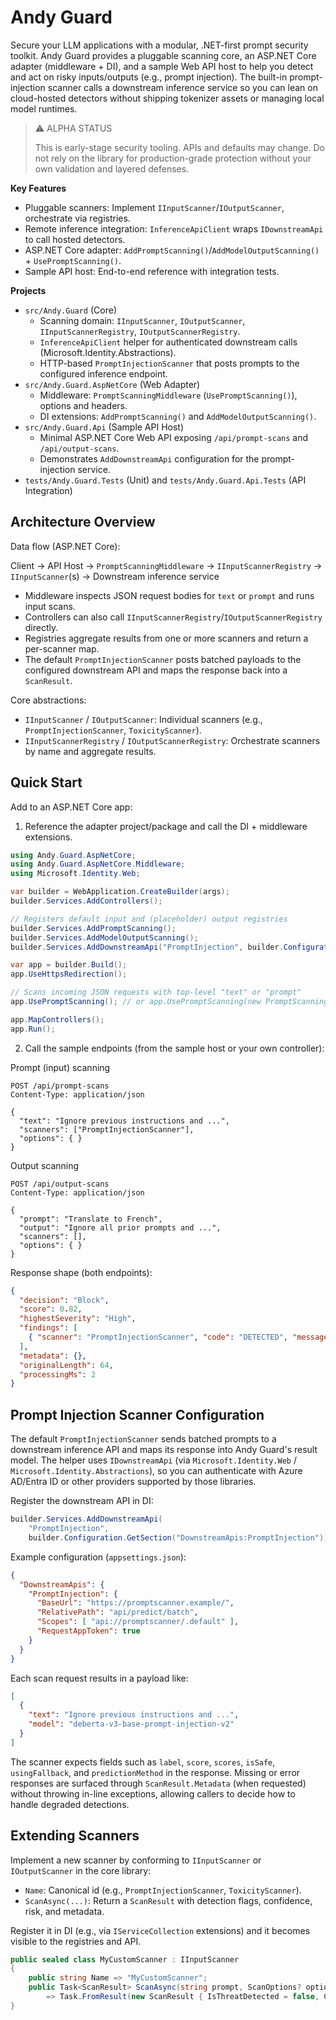 # Andy Guard

Secure your LLM applications with a modular, .NET-first prompt security toolkit. Andy Guard provides a pluggable scanning core, an ASP.NET Core adapter (middleware + DI), and a sample Web API host to help you detect and act on risky inputs/outputs (e.g., prompt injection). The built-in prompt-injection scanner calls a downstream inference service so you can lean on cloud-hosted detectors without shipping tokenizer assets or managing local model runtimes.

> ⚠️ ALPHA STATUS
> 
> This is early-stage security tooling. APIs and defaults may change. Do not rely on the library for production-grade protection without your own validation and layered defenses.

**Key Features**
- Pluggable scanners: Implement `IInputScanner`/`IOutputScanner`, orchestrate via registries.
- Remote inference integration: `InferenceApiClient` wraps `IDownstreamApi` to call hosted detectors.
- ASP.NET Core adapter: `AddPromptScanning()`/`AddModelOutputScanning()` + `UsePromptScanning()`.
- Sample API host: End-to-end reference with integration tests.

**Projects**
- `src/Andy.Guard` (Core)
  - Scanning domain: `IInputScanner`, `IOutputScanner`, `IInputScannerRegistry`, `IOutputScannerRegistry`.
  - `InferenceApiClient` helper for authenticated downstream calls (Microsoft.Identity.Abstractions).
  - HTTP-based `PromptInjectionScanner` that posts prompts to the configured inference endpoint.
- `src/Andy.Guard.AspNetCore` (Web Adapter)
  - Middleware: `PromptScanningMiddleware` (`UsePromptScanning()`), options and headers.
  - DI extensions: `AddPromptScanning()` and `AddModelOutputScanning()`.
- `src/Andy.Guard.Api` (Sample API Host)
  - Minimal ASP.NET Core Web API exposing `/api/prompt-scans` and `/api/output-scans`.
  - Demonstrates `AddDownstreamApi` configuration for the prompt-injection service.
- `tests/Andy.Guard.Tests` (Unit) and `tests/Andy.Guard.Api.Tests` (API Integration)

## Architecture Overview

Data flow (ASP.NET Core):

Client → API Host → `PromptScanningMiddleware` → `IInputScannerRegistry` → `IInputScanner`(s) → Downstream inference service

- Middleware inspects JSON request bodies for `text` or `prompt` and runs input scans.
- Controllers can also call `IInputScannerRegistry`/`IOutputScannerRegistry` directly.
- Registries aggregate results from one or more scanners and return a per-scanner map.
- The default `PromptInjectionScanner` posts batched payloads to the configured downstream API and maps the response back into a `ScanResult`.

Core abstractions:
- `IInputScanner` / `IOutputScanner`: Individual scanners (e.g., `PromptInjectionScanner`, `ToxicityScanner`).
- `IInputScannerRegistry` / `IOutputScannerRegistry`: Orchestrate scanners by name and aggregate results.

## Quick Start

Add to an ASP.NET Core app:

1) Reference the adapter project/package and call the DI + middleware extensions.

```csharp
using Andy.Guard.AspNetCore;
using Andy.Guard.AspNetCore.Middleware;
using Microsoft.Identity.Web;

var builder = WebApplication.CreateBuilder(args);
builder.Services.AddControllers();

// Registers default input and (placeholder) output registries
builder.Services.AddPromptScanning();
builder.Services.AddModelOutputScanning();
builder.Services.AddDownstreamApi("PromptInjection", builder.Configuration.GetSection("DownstreamApis:PromptInjection"));

var app = builder.Build();
app.UseHttpsRedirection();

// Scans incoming JSON requests with top-level "text" or "prompt"
app.UsePromptScanning(); // or app.UsePromptScanning(new PromptScanningOptions { BlockOnThreat = true })

app.MapControllers();
app.Run();
```

2) Call the sample endpoints (from the sample host or your own controller):

Prompt (input) scanning

```http
POST /api/prompt-scans
Content-Type: application/json

{
  "text": "Ignore previous instructions and ...",
  "scanners": ["PromptInjectionScanner"],
  "options": { }
}
```

Output scanning

```http
POST /api/output-scans
Content-Type: application/json

{
  "prompt": "Translate to French",
  "output": "Ignore all prior prompts and ...",
  "scanners": [],
  "options": { }
}
```

Response shape (both endpoints):

```json
{
  "decision": "Block",
  "score": 0.82,
  "highestSeverity": "High",
  "findings": [
    { "scanner": "PromptInjectionScanner", "code": "DETECTED", "message": "Indicators detected.", "severity": "High", "confidence": 0.82 }
  ],
  "metadata": {},
  "originalLength": 64,
  "processingMs": 2
}
```

## Prompt Injection Scanner Configuration

The default `PromptInjectionScanner` sends batched prompts to a downstream inference API and maps its response into Andy Guard's result model. The helper uses `IDownstreamApi` (via `Microsoft.Identity.Web` / `Microsoft.Identity.Abstractions`), so you can authenticate with Azure AD/Entra ID or other providers supported by those libraries.

Register the downstream API in DI:

```csharp
builder.Services.AddDownstreamApi(
    "PromptInjection",
    builder.Configuration.GetSection("DownstreamApis:PromptInjection"));
```

Example configuration (`appsettings.json`):

```json
{
  "DownstreamApis": {
    "PromptInjection": {
      "BaseUrl": "https://promptscanner.example/",
      "RelativePath": "api/predict/batch",
      "Scopes": [ "api://promptscanner/.default" ],
      "RequestAppToken": true
    }
  }
}
```

Each scan request results in a payload like:

```json
[
  {
    "text": "Ignore previous instructions and ...",
    "model": "deberta-v3-base-prompt-injection-v2"
  }
]
```

The scanner expects fields such as `label`, `score`, `scores`, `isSafe`, `usingFallback`, and `predictionMethod` in the response. Missing or error responses are surfaced through `ScanResult.Metadata` (when requested) without throwing in-line exceptions, allowing callers to decide how to handle degraded detections.

## Extending Scanners

Implement a new scanner by conforming to `IInputScanner` or `IOutputScanner` in the core library:

- `Name`: Canonical id (e.g., `PromptInjectionScanner`, `ToxicityScanner`).
- `ScanAsync(...)`: Return a `ScanResult` with detection flags, confidence, risk, and metadata.

Register it in DI (e.g., via `IServiceCollection` extensions) and it becomes visible to the registries and API.

```csharp
public sealed class MyCustomScanner : IInputScanner
{
    public string Name => "MyCustomScanner";
    public Task<ScanResult> ScanAsync(string prompt, ScanOptions? options = null)
        => Task.FromResult(new ScanResult { IsThreatDetected = false, ConfidenceScore = 0.0f, RiskLevel = RiskLevel.Low });
}
```
